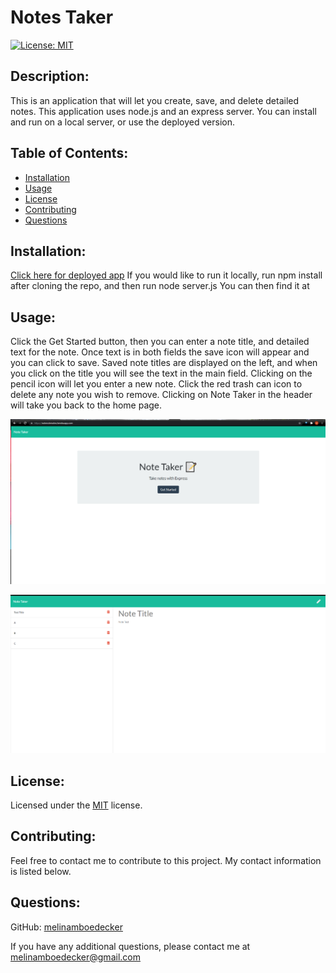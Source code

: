 # Notes Taker
[![License: MIT](https://img.shields.io/badge/License-MIT-yellow.svg)](https://opensource.org/licenses/MIT) 
## Description: 
This is an application that will let you create, save, and delete detailed notes. This application uses node.js and an express server. You can install and run on a local server, or use the deployed version.     
## Table of Contents: 
* [Installation](#installation)
* [Usage](#usage) 
* [License](#license) 
* [Contributing](#contributing) 
* [Questions](#questions) 
## Installation: 
[Click here for deployed app](https://notenotenotes.herokuapp.com) 
If you would like to run it locally, run npm install after cloning the repo, and then run node server.js You can then find it at 
## Usage: 
Click the Get Started button, then you can enter a note title, and detailed text for the note.  Once text is in both fields the save icon will appear and you can click to save. Saved note titles are displayed on the left, and when you click on the title you will see the text in the main field.  Clicking on the pencil icon will let you enter a new note.  Click the red trash can icon to delete any note you wish to remove. Clicking on Note Taker in the header will take you back to the home page. 

![Screenshot](Develop/public/assets/images/notestakerscreenshot1.png)

![Screenshot](Develop/public/assets/images/notestakerscreenshot2.png)

## License: 
Licensed under the [MIT](https://opensource.org/licenses/MIT) license. 
## Contributing: 
Feel free to contact me to contribute to this project. My contact information is listed below.

## Questions: 
GitHub: [melinamboedecker](https://github.com/melinamboedecker) 

If you have any additional questions, please contact me at melinamboedecker@gmail.com